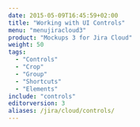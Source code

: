 ```yaml
---
date: 2015-05-09T16:45:59+02:00
title: "Working with UI Controls"
menu: "menujiracloud3"
product: "Mockups 3 for Jira Cloud"
weight: 50
tags:
  - "Controls"
  - "Crop"
  - "Group"
  - "Shortcuts"
  - "Elements"
include: "controls"
editorversion: 3
aliases: /jira/cloud/controls/
---
```

